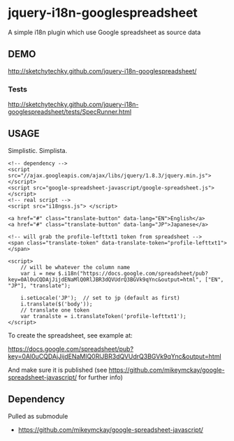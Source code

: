 jquery-i18n-googlespreadsheet
=============================

A simple i18n plugin which use Google spreadsheet as source data

## DEMO ##

http://sketchytechky.github.com/jquery-i18n-googlespreadsheet/

### Tests ###

http://sketchytechky.github.com/jquery-i18n-googlespreadsheet/tests/SpecRunner.html

## USAGE ##

Simplistic. Simplista.

    <!-- dependency -->
    <script src="//ajax.googleapis.com/ajax/libs/jquery/1.8.3/jquery.min.js"></script>
    <script src="google-spreadsheet-javascript/google-spreadsheet.js"></script>
    <!-- real script -->
    <script src="i18ngss.js"> </script>
    
    <a href="#" class="translate-button" data-lang="EN">English</a>
    <a href="#" class="translate-button" data-lang="JP">Japanese</a>
    
    <!-- will grab the profile-lefttxt1 token from spreadsheet -->
    <span class="translate-token" data-translate-token="profile-lefttxt1"></span>

    <script>
        // will be whatever the column name
        var i = new $.i18n("https://docs.google.com/spreadsheet/pub?key=0Al0uCQDAjJijdENaMlQ0RlJBR3dQVUdrQ3BGVk9qYnc&output=html", ["EN", "JP"], "translate");

        i.setLocale('JP');  // set to jp (default as first)
        i.translate($('body'));
        // translate one token 
        var tranalste = i.translateToken('profile-lefttxt1');
    </script>


To create the spreadsheet, see example at:

https://docs.google.com/spreadsheet/pub?key=0Al0uCQDAjJijdENaMlQ0RlJBR3dQVUdrQ3BGVk9qYnc&output=html

And make sure it is published (see https://github.com/mikeymckay/google-spreadsheet-javascript/ for further info)

## Dependency ##

Pulled as submodule

- https://github.com/mikeymckay/google-spreadsheet-javascript/
